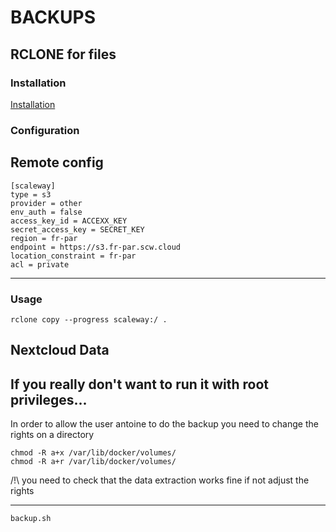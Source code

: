 # BACKUPS

## RCLONE for files

### Installation

[Installation](https://rclone.org/install/)

### Configuration

Remote config
--------------------
```
[scaleway]
type = s3
provider = other
env_auth = false
access_key_id = ACCEXX_KEY
secret_access_key = SECRET_KEY
region = fr-par
endpoint = https://s3.fr-par.scw.cloud
location_constraint = fr-par
acl = private
```
--------------------

### Usage

```
rclone copy --progress scaleway:/ .
```

## Nextcloud Data

If you really don't want to run it with root privileges...
------------
In order to allow the user antoine to do the backup you need to change the rights on a directory
```
chmod -R a+x /var/lib/docker/volumes/
chmod -R a+r /var/lib/docker/volumes/
```
/!\ you need to check that the data extraction works fine if not adjust the rights

------------

```
backup.sh
```
